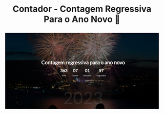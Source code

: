 <h1>
  <p align="center"> Contador - Contagem Regressiva Para o Ano Novo 🎉 </p>
</h1>
 

![img](https://github.com/Gabrielm3/contagem-regressiva-ano-novo/blob/master/newyear.png)
